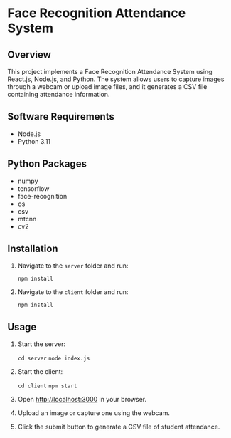 # Face Recognition Attendance System

## Overview

This project implements a Face Recognition Attendance System using React.js, Node.js, and Python. The system allows users to capture images through a webcam or upload image files, and it generates a CSV file containing attendance information.

## Software Requirements

- Node.js
- Python 3.11

## Python Packages

- numpy
- tensorflow
- face-recognition
- os
- csv
- mtcnn
- cv2

## Installation

1. Navigate to the `server` folder and run:

   `npm install`

2. Navigate to the `client` folder and run:

   `npm install`

## Usage

1. Start the server:

   `cd server`
   `node index.js`

2. Start the client:

   `cd client`
   `npm start`

3. Open [http://localhost:3000](http://localhost:3000) in your browser.

4. Upload an image or capture one using the webcam.

5. Click the submit button to generate a CSV file of student attendance.
